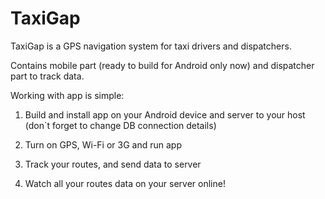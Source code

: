TaxiGap
=======

TaxiGap is a GPS navigation system for taxi drivers and dispatchers. 

Contains mobile part (ready to build for Android only now) and dispatcher part to track data. 

Working with app is simple:

1) Build and install app on your Android device and server to your host (don`t forget to change DB connection details)

2) Turn on GPS, Wi-Fi or 3G and run app

3) Track your routes, and send data to server

4) Watch all your routes data on your server online!

